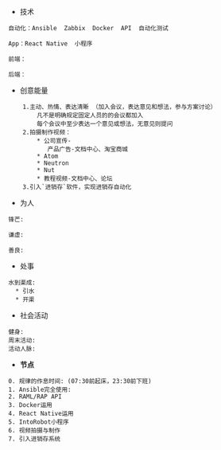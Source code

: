 * 技术

```
自动化：Ansible  Zabbix  Docker  API  自动化测试

App：React Native  小程序

前端：

后端：
```

* 创意能量

```
    1.主动、热情、表达清晰 （加入会议，表达意见和想法，参与方案讨论）  
        凡不是明确规定固定人员的的会议都加入  
        每个会议中至少表达一个意见或想法，无意见则提问  
    2.拍摄制作视频：  
        * 公司宣传-  
           产品广告-文档中心、淘宝商城  
        * Atom  
        * Neutron  
        * Nut  
        * 教程视频-文档中心、论坛
    3.引入`进销存`软件，实现进销存自动化
```

* 为人

```
锋芒:

谦虚: 

善良:
```

* 处事

```
水到渠成:
  * 引水
  * 开渠
```

* 社会活动

```
健身:
周末活动:
活动人脉:
```

* **节点**

```
0. 规律的作息时间: (07:30前起床，23:30前下班)
1. Ansible完全使用:
2. RAML/RAP API
3. Docker运用
4. React Native运用
5. IntoRobot小程序
6. 视频拍摄与制作
7. 引入进销存系统
```



